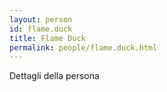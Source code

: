 ```yaml
---
layout: person
id: flame.duck
title: Flame Duck
permalink: people/flame.duck.html
---
```


Dettagli della persona